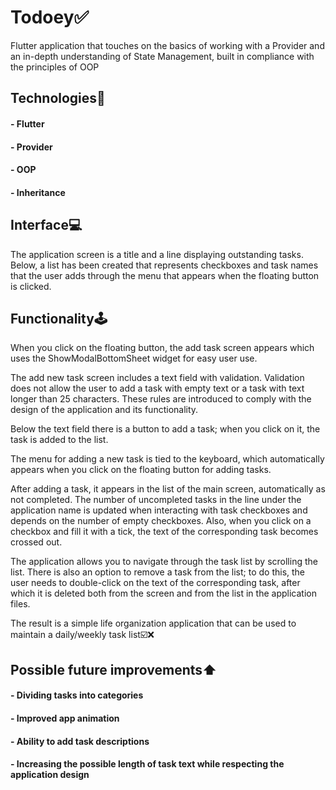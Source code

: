 # Todoey✅

Flutter application that touches on the basics of working with a Provider and 
an in-depth understanding of State Management, built in compliance with the principles of OOP

## Technologies🔧

#### - Flutter
#### - Provider
#### - OOP
#### - Inheritance

## Interface💻

The application screen is a title and a line displaying outstanding tasks. Below, a list has been 
created that represents checkboxes and task names that the user adds through the menu that appears 
when the floating button is clicked.

## Functionality🕹

When you click on the floating button, the add task screen appears which uses the ShowModalBottomSheet 
widget for easy user use.

The add new task screen includes a text field with validation. Validation does not allow the user to add 
a task with empty text or a task with text longer than 25 characters. These rules are introduced to comply 
with the design of the application and its functionality.

Below the text field there is a button to add a task; when you click on it, the task is added to the list.

The menu for adding a new task is tied to the keyboard, which automatically appears when you click on 
the floating button for adding tasks.

After adding a task, it appears in the list of the main screen, automatically as not completed. The number 
of uncompleted tasks in the line under the application name is updated when interacting with task checkboxes 
and depends on the number of empty checkboxes. Also, when you click on a checkbox and fill it with a tick, 
the text of the corresponding task becomes crossed out.

The application allows you to navigate through the task list by scrolling the list. There is also an option 
to remove a task from the list; to do this, the user needs to double-click on the text of the corresponding 
task, after which it is deleted both from the screen and from the list in the application files.

The result is a simple life organization application that can be used to maintain a daily/weekly task list☑️❌

## Possible future improvements⬆️

#### - Dividing tasks into categories
#### - Improved app animation
#### - Ability to add task descriptions
#### - Increasing the possible length of task text while respecting the application design

